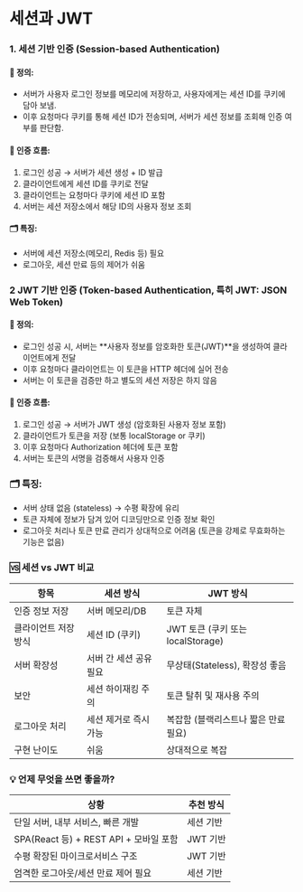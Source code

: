 # 세션과 JWT


### 1. 세션 기반 인증 (Session-based Authentication)
#### 📌 정의:
- 서버가 사용자 로그인 정보를 메모리에 저장하고, 사용자에게는 세션 ID를 쿠키에 담아 보냄.
- 이후 요청마다 쿠키를 통해 세션 ID가 전송되며, 서버가 세션 정보를 조회해 인증 여부를 판단함.

#### 🔐 인증 흐름:
1. 로그인 성공 → 서버가 세션 생성 + ID 발급
2. 클라이언트에게 세션 ID를 쿠키로 전달
3. 클라이언트는 요청마다 쿠키에 세션 ID 포함
4. 서버는 세션 저장소에서 해당 ID의 사용자 정보 조회

#### 🗂️ 특징:
- 서버에 세션 저장소(메모리, Redis 등) 필요
- 로그아웃, 세션 만료 등의 제어가 쉬움


### 2 JWT 기반 인증 (Token-based Authentication, 특히 JWT: JSON Web Token)
#### 📌 정의:
- 로그인 성공 시, 서버는 **사용자 정보를 암호화한 토큰(JWT)**을 생성하여 클라이언트에게 전달
- 이후 요청마다 클라이언트는 이 토큰을 HTTP 헤더에 실어 전송
- 서버는 이 토큰을 검증만 하고 별도의 세션 저장은 하지 않음

#### 🔐 인증 흐름:
1. 로그인 성공 → 서버가 JWT 생성 (암호화된 사용자 정보 포함)
2. 클라이언트가 토큰을 저장 (보통 localStorage or 쿠키)
3. 이후 요청마다 Authorization 헤더에 토큰 포함
4. 서버는 토큰의 서명을 검증해서 사용자 인증


### 🗂️ 특징:
- 서버 상태 없음 (stateless) → 수평 확장에 유리
- 토큰 자체에 정보가 담겨 있어 디코딩만으로 인증 정보 확인
- 로그아웃 처리나 토큰 만료 관리가 상대적으로 어려움 (토큰을 강제로 무효화하는 기능은 없음)


### 🆚 세션 vs JWT 비교
| 항목                 | 세션 방식                | JWT 방식                               |
|----------------------|--------------------------|----------------------------------------|
| 인증 정보 저장       | 서버 메모리/DB           | 토큰 자체                              |
| 클라이언트 저장 방식 | 세션 ID (쿠키)           | JWT 토큰 (쿠키 또는 localStorage)      |
| 서버 확장성          | 서버 간 세션 공유 필요   | 무상태(Stateless), 확장성 좋음         |
| 보안                 | 세션 하이재킹 주의       | 토큰 탈취 및 재사용 주의               |
| 로그아웃 처리        | 세션 제거로 즉시 가능    | 복잡함 (블랙리스트나 짧은 만료 필요)   |
| 구현 난이도          | 쉬움                     | 상대적으로 복잡                        |


### 💡 언제 무엇을 쓰면 좋을까?
| 상황                                    | 추천 방식     |
|-----------------------------------------|---------------|
| 단일 서버, 내부 서비스, 빠른 개발       | 세션 기반     |
| SPA(React 등) + REST API + 모바일 포함  | JWT 기반      |
| 수평 확장된 마이크로서비스 구조         | JWT 기반      |
| 엄격한 로그아웃/세션 만료 제어 필요     | 세션 기반     |
